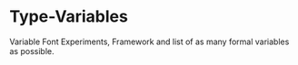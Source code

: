 # Type-Variables
Variable Font Experiments, Framework and list of as many formal variables as possible.
